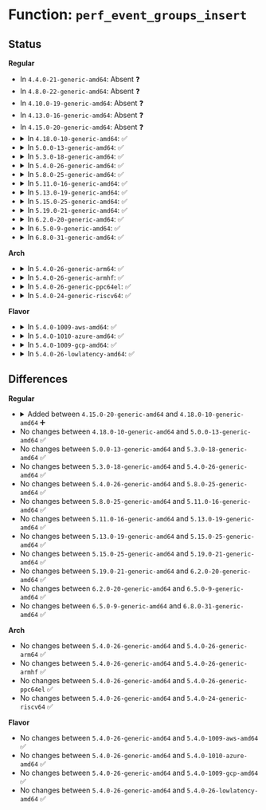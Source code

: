 # Function: <code>perf_event_groups_insert</code>

## Status
<b>Regular</b>
<ul>
<li>
In <code>4.4.0-21-generic-amd64</code>: Absent ❓
</li>
<li>
In <code>4.8.0-22-generic-amd64</code>: Absent ❓
</li>
<li>
In <code>4.10.0-19-generic-amd64</code>: Absent ❓
</li>
<li>
In <code>4.13.0-16-generic-amd64</code>: Absent ❓
</li>
<li>
In <code>4.15.0-20-generic-amd64</code>: Absent ❓
</li>
<li>
<details>
<summary>In <code>4.18.0-10-generic-amd64</code>: ✅</summary>

```c
void perf_event_groups_insert(struct perf_event_groups * groups, struct perf_event * event)
```

```json
{
  "name": "perf_event_groups_insert",
  "collision_type": "Unique Static",
  "inline_type": "No",
  "funcs": [
    {
      "addr": 18446744071580759312,
      "name": "perf_event_groups_insert",
      "external": false,
      "loc": "kernel/events/core.c:1550",
      "file": "kernel/events/core.c",
      "inline": "seen, unknown",
      "caller_inline": [],
      "caller_func": [
        "kernel/events/core.c:perf_group_detach",
        "kernel/events/core.c:list_add_event",
        "kernel/events/core.c:perf_mux_hrtimer_handler",
        "kernel/events/core.c:perf_mux_hrtimer_handler",
        "kernel/events/core.c:perf_mux_hrtimer_handler"
      ]
    }
  ],
  "symbols": [
    {
      "addr": 18446744071580759312,
      "name": "perf_event_groups_insert",
      "section": ".text",
      "bind": "STB_LOCAL",
      "size": 121
    }
  ]
}
```
</details>
</li>
<li>
<details>
<summary>In <code>5.0.0-13-generic-amd64</code>: ✅</summary>

```c
void perf_event_groups_insert(struct perf_event_groups * groups, struct perf_event * event)
```

```json
{
  "name": "perf_event_groups_insert",
  "collision_type": "Unique Static",
  "inline_type": "No",
  "funcs": [
    {
      "addr": 18446744071580825776,
      "name": "perf_event_groups_insert",
      "external": false,
      "loc": "kernel/events/core.c:1550",
      "file": "kernel/events/core.c",
      "inline": "seen, unknown",
      "caller_inline": [],
      "caller_func": [
        "kernel/events/core.c:perf_group_detach",
        "kernel/events/core.c:list_add_event",
        "kernel/events/core.c:perf_mux_hrtimer_handler",
        "kernel/events/core.c:perf_mux_hrtimer_handler",
        "kernel/events/core.c:perf_mux_hrtimer_handler"
      ]
    }
  ],
  "symbols": [
    {
      "addr": 18446744071580825776,
      "name": "perf_event_groups_insert",
      "section": ".text",
      "bind": "STB_LOCAL",
      "size": 121
    }
  ]
}
```
</details>
</li>
<li>
<details>
<summary>In <code>5.3.0-18-generic-amd64</code>: ✅</summary>

```c
void perf_event_groups_insert(struct perf_event_groups * groups, struct perf_event * event)
```

```json
{
  "name": "perf_event_groups_insert",
  "collision_type": "Unique Static",
  "inline_type": "No",
  "funcs": [
    {
      "addr": 18446744071580920432,
      "name": "perf_event_groups_insert",
      "external": false,
      "loc": "kernel/events/core.c:1552",
      "file": "kernel/events/core.c",
      "inline": "seen, unknown",
      "caller_inline": [],
      "caller_func": [
        "kernel/events/core.c:perf_group_detach",
        "kernel/events/core.c:list_add_event",
        "kernel/events/core.c:perf_mux_hrtimer_handler",
        "kernel/events/core.c:perf_mux_hrtimer_handler",
        "kernel/events/core.c:perf_mux_hrtimer_handler"
      ]
    }
  ],
  "symbols": [
    {
      "addr": 18446744071580920432,
      "name": "perf_event_groups_insert",
      "section": ".text",
      "bind": "STB_LOCAL",
      "size": 136
    }
  ]
}
```
</details>
</li>
<li>
<details>
<summary>In <code>5.4.0-26-generic-amd64</code>: ✅</summary>

```c
void perf_event_groups_insert(struct perf_event_groups * groups, struct perf_event * event)
```

```json
{
  "name": "perf_event_groups_insert",
  "collision_type": "Unique Static",
  "inline_type": "No",
  "funcs": [
    {
      "addr": 18446744071580973888,
      "name": "perf_event_groups_insert",
      "external": false,
      "loc": "kernel/events/core.c:1552",
      "file": "kernel/events/core.c",
      "inline": "seen, unknown",
      "caller_inline": [],
      "caller_func": [
        "kernel/events/core.c:perf_group_detach",
        "kernel/events/core.c:list_add_event",
        "kernel/events/core.c:perf_mux_hrtimer_handler",
        "kernel/events/core.c:perf_mux_hrtimer_handler",
        "kernel/events/core.c:perf_mux_hrtimer_handler"
      ]
    }
  ],
  "symbols": [
    {
      "addr": 18446744071580973888,
      "name": "perf_event_groups_insert",
      "section": ".text",
      "bind": "STB_LOCAL",
      "size": 136
    }
  ]
}
```
</details>
</li>
<li>
<details>
<summary>In <code>5.8.0-25-generic-amd64</code>: ✅</summary>

```c
void perf_event_groups_insert(struct perf_event_groups * groups, struct perf_event * event)
```

```json
{
  "name": "perf_event_groups_insert",
  "collision_type": "Unique Static",
  "inline_type": "No",
  "funcs": [
    {
      "addr": 18446744071581141616,
      "name": "perf_event_groups_insert",
      "external": false,
      "loc": "kernel/events/core.c:1638",
      "file": "kernel/events/core.c",
      "inline": "seen, unknown",
      "caller_inline": [],
      "caller_func": [
        "kernel/events/core.c:perf_rotate_context",
        "kernel/events/core.c:perf_rotate_context",
        "kernel/events/core.c:perf_group_detach",
        "kernel/events/core.c:list_add_event"
      ]
    }
  ],
  "symbols": [
    {
      "addr": 18446744071581141616,
      "name": "perf_event_groups_insert",
      "section": ".text",
      "bind": "STB_LOCAL",
      "size": 204
    }
  ]
}
```
</details>
</li>
<li>
<details>
<summary>In <code>5.11.0-16-generic-amd64</code>: ✅</summary>

```c
void perf_event_groups_insert(struct perf_event_groups * groups, struct perf_event * event)
```

```json
{
  "name": "perf_event_groups_insert",
  "collision_type": "Unique Static",
  "inline_type": "No",
  "funcs": [
    {
      "addr": 18446744071581181568,
      "name": "perf_event_groups_insert",
      "external": false,
      "loc": "kernel/events/core.c:1656",
      "file": "kernel/events/core.c",
      "inline": "seen, unknown",
      "caller_inline": [],
      "caller_func": [
        "kernel/events/core.c:perf_rotate_context",
        "kernel/events/core.c:perf_rotate_context",
        "kernel/events/core.c:perf_group_detach",
        "kernel/events/core.c:list_add_event"
      ]
    }
  ],
  "symbols": [
    {
      "addr": 18446744071581181568,
      "name": "perf_event_groups_insert",
      "section": ".text",
      "bind": "STB_LOCAL",
      "size": 204
    }
  ]
}
```
</details>
</li>
<li>
<details>
<summary>In <code>5.13.0-19-generic-amd64</code>: ✅</summary>

```c
void perf_event_groups_insert(struct perf_event_groups * groups, struct perf_event * event)
```

```json
{
  "name": "perf_event_groups_insert",
  "collision_type": "Unique Static",
  "inline_type": "No",
  "funcs": [
    {
      "addr": 18446744071581200080,
      "name": "perf_event_groups_insert",
      "external": false,
      "loc": "kernel/events/core.c:1695",
      "file": "kernel/events/core.c",
      "inline": "seen, unknown",
      "caller_inline": [],
      "caller_func": [
        "kernel/events/core.c:perf_group_detach",
        "kernel/events/core.c:list_add_event",
        "kernel/events/core.c:perf_mux_hrtimer_handler",
        "kernel/events/core.c:perf_mux_hrtimer_handler"
      ]
    }
  ],
  "symbols": [
    {
      "addr": 18446744071581200080,
      "name": "perf_event_groups_insert",
      "section": ".text",
      "bind": "STB_LOCAL",
      "size": 236
    }
  ]
}
```
</details>
</li>
<li>
<details>
<summary>In <code>5.15.0-25-generic-amd64</code>: ✅</summary>

```c
void perf_event_groups_insert(struct perf_event_groups * groups, struct perf_event * event)
```

```json
{
  "name": "perf_event_groups_insert",
  "collision_type": "Unique Static",
  "inline_type": "No",
  "funcs": [
    {
      "addr": 18446744071581440256,
      "name": "perf_event_groups_insert",
      "external": false,
      "loc": "kernel/events/core.c:1763",
      "file": "kernel/events/core.c",
      "inline": "seen, unknown",
      "caller_inline": [],
      "caller_func": [
        "kernel/events/core.c:perf_group_detach",
        "kernel/events/core.c:list_add_event",
        "kernel/events/core.c:perf_mux_hrtimer_handler",
        "kernel/events/core.c:perf_mux_hrtimer_handler"
      ]
    }
  ],
  "symbols": [
    {
      "addr": 18446744071581440256,
      "name": "perf_event_groups_insert",
      "section": ".text",
      "bind": "STB_LOCAL",
      "size": 236
    }
  ]
}
```
</details>
</li>
<li>
<details>
<summary>In <code>5.19.0-21-generic-amd64</code>: ✅</summary>

```c
void perf_event_groups_insert(struct perf_event_groups * groups, struct perf_event * event)
```

```json
{
  "name": "perf_event_groups_insert",
  "collision_type": "Unique Static",
  "inline_type": "No",
  "funcs": [
    {
      "addr": 18446744071581780704,
      "name": "perf_event_groups_insert",
      "external": false,
      "loc": "kernel/events/core.c:1672",
      "file": "kernel/events/core.c",
      "inline": "seen, unknown",
      "caller_inline": [],
      "caller_func": [
        "kernel/events/core.c:perf_group_detach",
        "kernel/events/core.c:list_add_event",
        "kernel/events/core.c:perf_mux_hrtimer_handler",
        "kernel/events/core.c:perf_mux_hrtimer_handler"
      ]
    }
  ],
  "symbols": [
    {
      "addr": 18446744071581780704,
      "name": "perf_event_groups_insert",
      "section": ".text",
      "bind": "STB_LOCAL",
      "size": 267
    }
  ]
}
```
</details>
</li>
<li>
<details>
<summary>In <code>6.2.0-20-generic-amd64</code>: ✅</summary>

```c
void perf_event_groups_insert(struct perf_event_groups * groups, struct perf_event * event)
```

```json
{
  "name": "perf_event_groups_insert",
  "collision_type": "Unique Static",
  "inline_type": "No",
  "funcs": [
    {
      "addr": 18446744071582206672,
      "name": "perf_event_groups_insert",
      "external": false,
      "loc": "kernel/events/core.c:1667",
      "file": "kernel/events/core.c",
      "inline": "seen, unknown",
      "caller_inline": [],
      "caller_func": [
        "kernel/events/core.c:perf_rotate_context",
        "kernel/events/core.c:perf_rotate_context",
        "kernel/events/core.c:perf_group_detach",
        "kernel/events/core.c:list_add_event"
      ]
    }
  ],
  "symbols": [
    {
      "addr": 18446744071582206672,
      "name": "perf_event_groups_insert",
      "section": ".text",
      "bind": "STB_LOCAL",
      "size": 304
    }
  ]
}
```
</details>
</li>
<li>
<details>
<summary>In <code>6.5.0-9-generic-amd64</code>: ✅</summary>

```c
void perf_event_groups_insert(struct perf_event_groups * groups, struct perf_event * event)
```

```json
{
  "name": "perf_event_groups_insert",
  "collision_type": "Unique Static",
  "inline_type": "No",
  "funcs": [
    {
      "addr": 18446744071582406672,
      "name": "perf_event_groups_insert",
      "external": false,
      "loc": "kernel/events/core.c:1667",
      "file": "kernel/events/core.c",
      "inline": "seen, unknown",
      "caller_inline": [],
      "caller_func": [
        "kernel/events/core.c:perf_rotate_context",
        "kernel/events/core.c:perf_rotate_context",
        "kernel/events/core.c:perf_group_detach",
        "kernel/events/core.c:list_add_event"
      ]
    }
  ],
  "symbols": [
    {
      "addr": 18446744071582406672,
      "name": "perf_event_groups_insert",
      "section": ".text",
      "bind": "STB_LOCAL",
      "size": 304
    }
  ]
}
```
</details>
</li>
<li>
<details>
<summary>In <code>6.8.0-31-generic-amd64</code>: ✅</summary>

```c
void perf_event_groups_insert(struct perf_event_groups * groups, struct perf_event * event)
```

```json
{
  "name": "perf_event_groups_insert",
  "collision_type": "Unique Static",
  "inline_type": "No",
  "funcs": [
    {
      "addr": 18446744071582574896,
      "name": "perf_event_groups_insert",
      "external": false,
      "loc": "kernel/events/core.c:1678",
      "file": "kernel/events/core.c",
      "inline": "seen, unknown",
      "caller_inline": [],
      "caller_func": [
        "kernel/events/core.c:perf_rotate_context",
        "kernel/events/core.c:perf_rotate_context",
        "kernel/events/core.c:perf_group_detach",
        "kernel/events/core.c:list_add_event"
      ]
    }
  ],
  "symbols": [
    {
      "addr": 18446744071582574896,
      "name": "perf_event_groups_insert",
      "section": ".text",
      "bind": "STB_LOCAL",
      "size": 304
    }
  ]
}
```
</details>
</li>
</ul>
<b>Arch</b>
<ul>
<li>
<details>
<summary>In <code>5.4.0-26-generic-arm64</code>: ✅</summary>

```c
void perf_event_groups_insert(struct perf_event_groups * groups, struct perf_event * event)
```

```json
{
  "name": "perf_event_groups_insert",
  "collision_type": "Unique Static",
  "inline_type": "No",
  "funcs": [
    {
      "addr": 18446603336492323648,
      "name": "perf_event_groups_insert",
      "external": false,
      "loc": "kernel/events/core.c:1552",
      "file": "kernel/events/core.c",
      "inline": "seen, unknown",
      "caller_inline": [],
      "caller_func": [
        "kernel/events/core.c:perf_group_detach",
        "kernel/events/core.c:list_add_event",
        "kernel/events/core.c:perf_mux_hrtimer_handler",
        "kernel/events/core.c:perf_mux_hrtimer_handler",
        "kernel/events/core.c:perf_mux_hrtimer_handler"
      ]
    }
  ],
  "symbols": [
    {
      "addr": 18446603336492323648,
      "name": "perf_event_groups_insert",
      "section": ".text",
      "bind": "STB_LOCAL",
      "size": 168
    }
  ]
}
```
</details>
</li>
<li>
<details>
<summary>In <code>5.4.0-26-generic-armhf</code>: ✅</summary>

```c
void perf_event_groups_insert(struct perf_event_groups * groups, struct perf_event * event)
```

```json
{
  "name": "perf_event_groups_insert",
  "collision_type": "Unique Static",
  "inline_type": "No",
  "funcs": [
    {
      "addr": 3226214536,
      "name": "perf_event_groups_insert",
      "external": false,
      "loc": "kernel/events/core.c:1552",
      "file": "kernel/events/core.c",
      "inline": "seen, unknown",
      "caller_inline": [],
      "caller_func": [
        "kernel/events/core.c:perf_group_detach",
        "kernel/events/core.c:list_add_event",
        "kernel/events/core.c:perf_mux_hrtimer_handler",
        "kernel/events/core.c:perf_mux_hrtimer_handler",
        "kernel/events/core.c:perf_mux_hrtimer_handler"
      ]
    }
  ],
  "symbols": [
    {
      "addr": 3226214536,
      "name": "perf_event_groups_insert",
      "section": ".text",
      "bind": "STB_LOCAL",
      "size": 176
    }
  ]
}
```
</details>
</li>
<li>
<details>
<summary>In <code>5.4.0-26-generic-ppc64el</code>: ✅</summary>

```c
void perf_event_groups_insert(struct perf_event_groups * groups, struct perf_event * event)
```

```json
{
  "name": "perf_event_groups_insert",
  "collision_type": "Unique Static",
  "inline_type": "No",
  "funcs": [
    {
      "addr": 13835058055285568016,
      "name": "perf_event_groups_insert",
      "external": false,
      "loc": "kernel/events/core.c:1552",
      "file": "kernel/events/core.c",
      "inline": "seen, unknown",
      "caller_inline": [],
      "caller_func": [
        "kernel/events/core.c:perf_group_detach",
        "kernel/events/core.c:list_add_event",
        "kernel/events/core.c:perf_mux_hrtimer_handler",
        "kernel/events/core.c:perf_mux_hrtimer_handler",
        "kernel/events/core.c:perf_mux_hrtimer_handler"
      ]
    }
  ],
  "symbols": [
    {
      "addr": 13835058055285568016,
      "name": "perf_event_groups_insert",
      "section": ".text",
      "bind": "STB_LOCAL",
      "size": 252
    }
  ]
}
```
</details>
</li>
<li>
<details>
<summary>In <code>5.4.0-24-generic-riscv64</code>: ✅</summary>

```c
void perf_event_groups_insert(struct perf_event_groups * groups, struct perf_event * event)
```

```json
{
  "name": "perf_event_groups_insert",
  "collision_type": "Unique Static",
  "inline_type": "No",
  "funcs": [
    {
      "addr": 18446743936272448950,
      "name": "perf_event_groups_insert",
      "external": false,
      "loc": "kernel/events/core.c:1552",
      "file": "kernel/events/core.c",
      "inline": "seen, unknown",
      "caller_inline": [],
      "caller_func": [
        "kernel/events/core.c:perf_group_detach",
        "kernel/events/core.c:list_add_event",
        "kernel/events/core.c:perf_mux_hrtimer_handler",
        "kernel/events/core.c:perf_mux_hrtimer_handler",
        "kernel/events/core.c:perf_mux_hrtimer_handler"
      ]
    }
  ],
  "symbols": [
    {
      "addr": 18446743936272448950,
      "name": "perf_event_groups_insert",
      "section": ".text",
      "bind": "STB_LOCAL",
      "size": 108
    }
  ]
}
```
</details>
</li>
</ul>
<b>Flavor</b>
<ul>
<li>
<details>
<summary>In <code>5.4.0-1009-aws-amd64</code>: ✅</summary>

```c
void perf_event_groups_insert(struct perf_event_groups * groups, struct perf_event * event)
```

```json
{
  "name": "perf_event_groups_insert",
  "collision_type": "Unique Static",
  "inline_type": "No",
  "funcs": [
    {
      "addr": 18446744071580942688,
      "name": "perf_event_groups_insert",
      "external": false,
      "loc": "kernel/events/core.c:1552",
      "file": "kernel/events/core.c",
      "inline": "seen, unknown",
      "caller_inline": [],
      "caller_func": [
        "kernel/events/core.c:perf_group_detach",
        "kernel/events/core.c:list_add_event",
        "kernel/events/core.c:perf_mux_hrtimer_handler",
        "kernel/events/core.c:perf_mux_hrtimer_handler",
        "kernel/events/core.c:perf_mux_hrtimer_handler"
      ]
    }
  ],
  "symbols": [
    {
      "addr": 18446744071580942688,
      "name": "perf_event_groups_insert",
      "section": ".text",
      "bind": "STB_LOCAL",
      "size": 136
    }
  ]
}
```
</details>
</li>
<li>
<details>
<summary>In <code>5.4.0-1010-azure-amd64</code>: ✅</summary>

```c
void perf_event_groups_insert(struct perf_event_groups * groups, struct perf_event * event)
```

```json
{
  "name": "perf_event_groups_insert",
  "collision_type": "Unique Static",
  "inline_type": "No",
  "funcs": [
    {
      "addr": 18446744071580888928,
      "name": "perf_event_groups_insert",
      "external": false,
      "loc": "kernel/events/core.c:1552",
      "file": "kernel/events/core.c",
      "inline": "seen, unknown",
      "caller_inline": [],
      "caller_func": [
        "kernel/events/core.c:perf_group_detach",
        "kernel/events/core.c:list_add_event",
        "kernel/events/core.c:perf_mux_hrtimer_handler",
        "kernel/events/core.c:perf_mux_hrtimer_handler",
        "kernel/events/core.c:perf_mux_hrtimer_handler"
      ]
    }
  ],
  "symbols": [
    {
      "addr": 18446744071580888928,
      "name": "perf_event_groups_insert",
      "section": ".text",
      "bind": "STB_LOCAL",
      "size": 136
    }
  ]
}
```
</details>
</li>
<li>
<details>
<summary>In <code>5.4.0-1009-gcp-amd64</code>: ✅</summary>

```c
void perf_event_groups_insert(struct perf_event_groups * groups, struct perf_event * event)
```

```json
{
  "name": "perf_event_groups_insert",
  "collision_type": "Unique Static",
  "inline_type": "No",
  "funcs": [
    {
      "addr": 18446744071580933936,
      "name": "perf_event_groups_insert",
      "external": false,
      "loc": "kernel/events/core.c:1552",
      "file": "kernel/events/core.c",
      "inline": "seen, unknown",
      "caller_inline": [],
      "caller_func": [
        "kernel/events/core.c:perf_group_detach",
        "kernel/events/core.c:list_add_event",
        "kernel/events/core.c:perf_mux_hrtimer_handler",
        "kernel/events/core.c:perf_mux_hrtimer_handler",
        "kernel/events/core.c:perf_mux_hrtimer_handler"
      ]
    }
  ],
  "symbols": [
    {
      "addr": 18446744071580933936,
      "name": "perf_event_groups_insert",
      "section": ".text",
      "bind": "STB_LOCAL",
      "size": 136
    }
  ]
}
```
</details>
</li>
<li>
<details>
<summary>In <code>5.4.0-26-lowlatency-amd64</code>: ✅</summary>

```c
void perf_event_groups_insert(struct perf_event_groups * groups, struct perf_event * event)
```

```json
{
  "name": "perf_event_groups_insert",
  "collision_type": "Unique Static",
  "inline_type": "No",
  "funcs": [
    {
      "addr": 18446744071580995648,
      "name": "perf_event_groups_insert",
      "external": false,
      "loc": "kernel/events/core.c:1552",
      "file": "kernel/events/core.c",
      "inline": "seen, unknown",
      "caller_inline": [],
      "caller_func": [
        "kernel/events/core.c:perf_group_detach",
        "kernel/events/core.c:list_add_event",
        "kernel/events/core.c:perf_mux_hrtimer_handler",
        "kernel/events/core.c:perf_mux_hrtimer_handler",
        "kernel/events/core.c:perf_mux_hrtimer_handler"
      ]
    }
  ],
  "symbols": [
    {
      "addr": 18446744071580995648,
      "name": "perf_event_groups_insert",
      "section": ".text",
      "bind": "STB_LOCAL",
      "size": 136
    }
  ]
}
```
</details>
</li>
</ul>

## Differences
<b>Regular</b>
<ul>
<li>
<details>
<summary>Added between <code>4.15.0-20-generic-amd64</code> and <code>4.18.0-10-generic-amd64</code> ➕</summary>

```c
void perf_event_groups_insert(struct perf_event_groups * groups, struct perf_event * event)
```
</details>
</li>
<li>
No changes between <code>4.18.0-10-generic-amd64</code> and <code>5.0.0-13-generic-amd64</code> ✅
</li>
<li>
No changes between <code>5.0.0-13-generic-amd64</code> and <code>5.3.0-18-generic-amd64</code> ✅
</li>
<li>
No changes between <code>5.3.0-18-generic-amd64</code> and <code>5.4.0-26-generic-amd64</code> ✅
</li>
<li>
No changes between <code>5.4.0-26-generic-amd64</code> and <code>5.8.0-25-generic-amd64</code> ✅
</li>
<li>
No changes between <code>5.8.0-25-generic-amd64</code> and <code>5.11.0-16-generic-amd64</code> ✅
</li>
<li>
No changes between <code>5.11.0-16-generic-amd64</code> and <code>5.13.0-19-generic-amd64</code> ✅
</li>
<li>
No changes between <code>5.13.0-19-generic-amd64</code> and <code>5.15.0-25-generic-amd64</code> ✅
</li>
<li>
No changes between <code>5.15.0-25-generic-amd64</code> and <code>5.19.0-21-generic-amd64</code> ✅
</li>
<li>
No changes between <code>5.19.0-21-generic-amd64</code> and <code>6.2.0-20-generic-amd64</code> ✅
</li>
<li>
No changes between <code>6.2.0-20-generic-amd64</code> and <code>6.5.0-9-generic-amd64</code> ✅
</li>
<li>
No changes between <code>6.5.0-9-generic-amd64</code> and <code>6.8.0-31-generic-amd64</code> ✅
</li>
</ul>
<b>Arch</b>
<ul>
<li>
No changes between <code>5.4.0-26-generic-amd64</code> and <code>5.4.0-26-generic-arm64</code> ✅
</li>
<li>
No changes between <code>5.4.0-26-generic-amd64</code> and <code>5.4.0-26-generic-armhf</code> ✅
</li>
<li>
No changes between <code>5.4.0-26-generic-amd64</code> and <code>5.4.0-26-generic-ppc64el</code> ✅
</li>
<li>
No changes between <code>5.4.0-26-generic-amd64</code> and <code>5.4.0-24-generic-riscv64</code> ✅
</li>
</ul>
<b>Flavor</b>
<ul>
<li>
No changes between <code>5.4.0-26-generic-amd64</code> and <code>5.4.0-1009-aws-amd64</code> ✅
</li>
<li>
No changes between <code>5.4.0-26-generic-amd64</code> and <code>5.4.0-1010-azure-amd64</code> ✅
</li>
<li>
No changes between <code>5.4.0-26-generic-amd64</code> and <code>5.4.0-1009-gcp-amd64</code> ✅
</li>
<li>
No changes between <code>5.4.0-26-generic-amd64</code> and <code>5.4.0-26-lowlatency-amd64</code> ✅
</li>
</ul>
